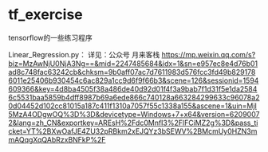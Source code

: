 # tf_exercise
tensorflow的一些练习程序

Linear_Regression.py：
详见：公众号 月来客栈 
https://mp.weixin.qq.com/s?biz=MzAwNjU0NjA3Ng==&mid=2247485684&idx=1&sn=e957ec8e4d76b01ad8c748fac63242cb&chksm=9b0aff07ac7d7611983d576fcc3fd49b8291786011e25406b930454c6ac829a1cc9d6f9f66b3&scene=126&sessionid=1594609366&key=4d8ba4505f38a486de40d92d01f4f3a9bab7f1d31f5e1da25846c5531baa5859b4dff8987b69a6ede866c740128a663284299633c96078a20d04452d102cc81015a187c411f1310a7057f55c1338a155&ascene=1&uin=MjI5MzA4ODgwOQ%3D%3D&devicetype=Windows+7+x64&version=62090072&lang=zh_CN&exportkey=AREsH%2Fdc0MnfI3%2FlFCiMZ2g%3D&pass_ticket=YT%2BXwOafJE4ZU32pRBkm2xEJQYz3bSEWV%2BMcmUy0HZN3mmAQqgXqQAbRzxBNFkP%2F
